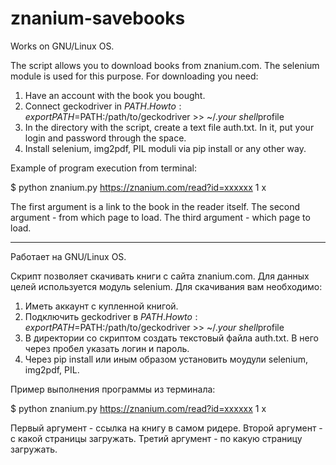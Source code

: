 # znanium-savebooks
Works on GNU/Linux OS.

The script allows you to download books from znanium.com. The selenium module is used for this purpose.
For downloading you need:
1. Have an account with the book you bought.
2. Connect geckodriver in $PATH.
How to:
export PATH=$PATH:/path/to/geckodriver >> ~/.*your shell*profile
3. In the directory with the script, create a text file auth.txt. In it, put your login and password through the space.
4. Install selenium, img2pdf, PIL moduli via pip install or any other way.

Example of program execution from terminal:

$ python znanium.py https://znanium.com/read?id=xxxxxx 1 x

The first argument is a link to the book in the reader itself.
The second argument - from which page to load.
The third argument - which page to load.

----------------------------------------------------------------------------

Работает на GNU/Linux OS.

Скрипт позволяет скачивать книги с сайта znanium.com. Для данных целей используется модуль selenium.
Для скачивания вам необходимо:
1. Иметь аккаунт с купленной книгой.
2. Подключить geckodriver в $PATH.
How to:
export PATH=$PATH:/path/to/geckodriver >> ~/.*your shell*profile
3. В директории со скриптом создать текстовый файла auth.txt. В него через пробел указать логин и пароль.
4. Через pip install или иным образом установить моудули selenium, img2pdf, PIL.

Пример выполнения программы из терминала:

$ python znanium.py https://znanium.com/read?id=xxxxxx 1 x

Первый аргумент - ссылка на книгу в самом ридере.
Второй аргумент - с какой страницы загружать.
Третий аргумент - по какую страницу загружать.
